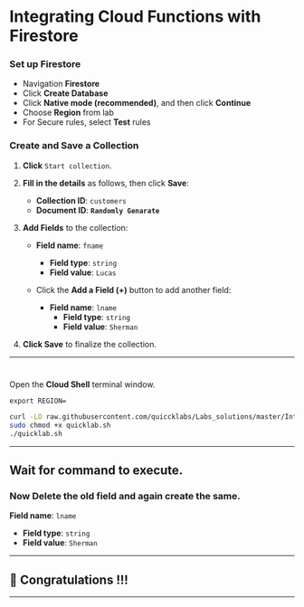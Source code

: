 

# Integrating Cloud Functions with Firestore


### Set up Firestore

- Navigation **Firestore**
- Click **Create Database**
- Click **Native mode (recommended)**, and then click **Continue**
- Choose **Region** from lab
- For Secure rules, select **Test** rules

### Create and Save a Collection

1. **Click** `Start collection`.

2. **Fill in the details** as follows, then click **Save**:

   - **Collection ID**: `customers`
   - **Document ID**: **`Randomly Genarate`**

3. **Add Fields** to the collection:

   - **Field name**: `fname`
     - **Field type**: `string`
     - **Field value**: `Lucas`

   - Click the **Add a Field (+)** button to add another field:

     - **Field name**: `lname`
       - **Field type**: `string`
       - **Field value**: `Sherman`


4. **Click Save** to finalize the collection.

---
#

Open the **Cloud Shell** terminal window.

```
export REGION=
```

```bash
curl -LO raw.githubusercontent.com/quiccklabs/Labs_solutions/master/Integrating%20Cloud%20Functions%20with%20Firestore/quicklab.sh
sudo chmod +x quicklab.sh
./quicklab.sh
```

---

## Wait for command to execute. 

### Now Delete the old field and again create the same.

 **Field name**: `lname`
 - **Field type**: `string`
 - **Field value**: `Sherman`


---

## 🎉 Congratulations !!!

---

